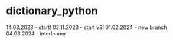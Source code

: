 # dictionary_python
14.03.2023 - start!
02.11.2023 - start v3!
01.02.2024 - new branch
04.03.2024 - interleaner